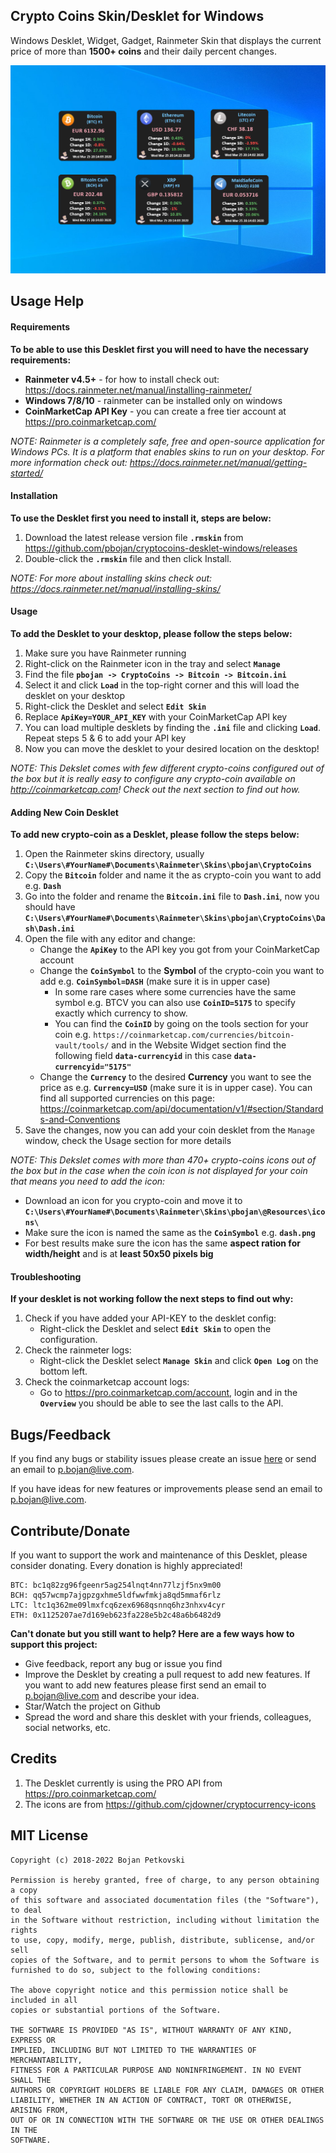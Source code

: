 ## Crypto Coins Skin/Desklet for Windows

Windows Desklet, Widget, Gadget, Rainmeter Skin that displays the current price of more than **1500+ coins** and their daily percent changes.

![Desklet screenshot](screenshot.png)

## Usage Help

#### Requirements

**To be able to use this Desklet first you will need to have the necessary requirements:**

* **Rainmeter v4.5+** - for how to install check out: https://docs.rainmeter.net/manual/installing-rainmeter/
* **Windows 7/8/10** - rainmeter can be installed only on windows
* **CoinMarketCap API Key** - you can create a free tier account at https://pro.coinmarketcap.com/

*NOTE: Rainmeter is a completely safe, free and open-source application for Windows PCs. It is a platform that enables skins to run on your desktop. For more information check out: https://docs.rainmeter.net/manual/getting-started/*
    
#### Installation

**To use the Desklet first you need to install it, steps are below:**

1. Download the latest release version file **`.rmskin`** from https://github.com/pbojan/cryptocoins-desklet-windows/releases
2. Double-click the **`.rmskin`** file and then click Install.

*NOTE: For more about installing skins check out: https://docs.rainmeter.net/manual/installing-skins/*

#### Usage

**To add the Desklet to your desktop, please follow the steps below:**

1. Make sure you have Rainmeter running
2. Right-click on the Rainmeter icon in the tray and select **`Manage`**
3. Find the file **`pbojan -> CryptoCoins -> Bitcoin -> Bitcoin.ini`**
4. Select it and click **`Load`** in the top-right corner and this will load the desklet on your desktop
5. Right-click the Desklet and select **`Edit Skin`**
6. Replace **`ApiKey=YOUR_API_KEY`** with your CoinMarketCap API key
7. You can load multiple desklets by finding the **`.ini`** file and clicking **`Load`**. Repeat steps 5 & 6 to add your API key
8. Now you can move the desklet to your desired location on the desktop!

*NOTE: This Dekslet comes with few different crypto-coins configured out of the box but it is really easy to configure any crypto-coin available on http://coinmarketcap.com! Check out the next section to find out how.*

#### Adding New Coin Desklet

**To add new crypto-coin as a Desklet, please follow the steps below:**

1. Open the Rainmeter skins directory, usually **`C:\Users\#YourName#\Documents\Rainmeter\Skins\pbojan\CryptoCoins`**
2. Copy the **`Bitcoin`** folder and name it the as crypto-coin you want to add e.g. **`Dash`**
3. Go into the folder and rename the **`Bitcoin.ini`** file to **`Dash.ini`**, now you should have **`C:\Users\#YourName#\Documents\Rainmeter\Skins\pbojan\CryptoCoins\Dash\Dash.ini`**
4. Open the file with any editor and change:
	- Change the **`ApiKey`** to the API key you got from your CoinMarketCap account
    - Change the **`CoinSymbol`** to the **Symbol** of the crypto-coin you want to add e.g. **`CoinSymbol=DASH`** (make sure it is in upper case)
		- In some rare cases where some currencies have the same symbol e.g. BTCV you can also use **`CoinID=5175`** to specify exactly which currency to show. 
		- You can find the **`CoinID`** by going on the tools section for your coin e.g. `https://coinmarketcap.com/currencies/bitcoin-vault/tools/` and in the Website Widget section find the following field **`data-currencyid`** in this case **`data-currencyid="5175"`** 
    - Change the **`Currency`** to the desired **Currency** you want to see the price as e.g. **`Currency=USD`** (make sure it is in upper case). You can find all supported currencies on this page: https://coinmarketcap.com/api/documentation/v1/#section/Standards-and-Conventions
5. Save the changes, now you can add your coin desklet from the `Manage` window, check the Usage section for more details

*NOTE: This Dekslet comes with more than 470+ crypto-coins icons out of the box but in the case when the coin icon is not displayed for your coin that means you need to add the icon:*

- Download an icon for you crypto-coin and move it to **`C:\Users\#YourName#\Documents\Rainmeter\Skins\pbojan\@Resources\icons\`**
- Make sure the icon is named the same as the **`CoinSymbol`** e.g. **`dash.png`**
- For best results make sure the icon has the same **aspect ration for width/height** and is at **least 50x50 pixels big**

#### Troubleshooting

**If your desklet is not working follow the next steps to find out why:**

1. Check if you have added your API-KEY to the desklet config:
	* Right-click the Desklet and select **`Edit Skin`** to open the configuration.
1. Check the rainmeter logs:
	* Right-click the Desklet select **`Manage Skin`** and click **`Open Log`** on the bottom left.
1. Check the coinmarketcap account logs:
	* Go to https://pro.coinmarketcap.com/account, login and in the **`Overview`** you should be able to see the last calls to the API.

## Bugs/Feedback

If you find any bugs or stability issues please create an issue [here](https://github.com/pbojan/cryptocoins-desklet-windows/issues) or send an email to [p.bojan@live.com](mailto:p.bojan@live.com).

If you have ideas for new features or improvements please send an email to [p.bojan@live.com](mailto:p.bojan@live.com).

## Contribute/Donate

If you want to support the work and maintenance of this Desklet, please consider donating. Every donation is highly appreciated!

```
BTC: bc1q82zg96fgeenr5ag254lnqt4nn77lzjf5nx9m00
BCH: qq57wcmp7ajgpzgxhme5ldfwwfmkja8qd5mmaf6rlz
LTC: ltc1q362me09lmxfcq6zex6968qsnnq6hz3nhxv4cyr
ETH: 0x1125207ae7d169eb623fa228e5b2c48a6b6482d9
```

**Can't donate but you still want to help? Here are a few ways how to support this project:**
* Give feedback, report any bug or issue you find
* Improve the Desklet by creating a pull request to add new features. If you want to add new features please first send an email to [p.bojan@live.com](mailto:p.bojan@live.com) and describe your idea.
* Star/Watch the project on Github
* Spread the word and share this desklet with your friends, colleagues, social networks, etc. 

## Credits

1. The Desklet currently is using the PRO API from https://pro.coinmarketcap.com/
2. The icons are from https://github.com/cjdowner/cryptocurrency-icons

## MIT License

```
Copyright (c) 2018-2022 Bojan Petkovski

Permission is hereby granted, free of charge, to any person obtaining a copy
of this software and associated documentation files (the "Software"), to deal
in the Software without restriction, including without limitation the rights
to use, copy, modify, merge, publish, distribute, sublicense, and/or sell
copies of the Software, and to permit persons to whom the Software is
furnished to do so, subject to the following conditions:

The above copyright notice and this permission notice shall be included in all
copies or substantial portions of the Software.

THE SOFTWARE IS PROVIDED "AS IS", WITHOUT WARRANTY OF ANY KIND, EXPRESS OR
IMPLIED, INCLUDING BUT NOT LIMITED TO THE WARRANTIES OF MERCHANTABILITY,
FITNESS FOR A PARTICULAR PURPOSE AND NONINFRINGEMENT. IN NO EVENT SHALL THE
AUTHORS OR COPYRIGHT HOLDERS BE LIABLE FOR ANY CLAIM, DAMAGES OR OTHER
LIABILITY, WHETHER IN AN ACTION OF CONTRACT, TORT OR OTHERWISE, ARISING FROM,
OUT OF OR IN CONNECTION WITH THE SOFTWARE OR THE USE OR OTHER DEALINGS IN THE
SOFTWARE.
```
